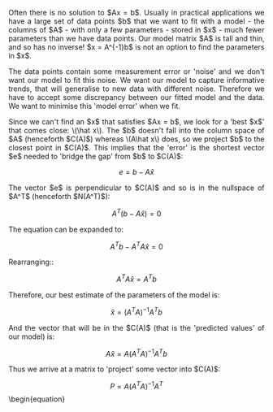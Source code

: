 <div style="text-align: justify">
<p>Often there is no solution to $Ax = b$. Usually in practical applications we
have a large set of data points $b$ that we want to fit with a model - the
columns of $A$ - with only a few parameters - stored in $x$ - much fewer
parameters than we have data points. Our model matrix $A$ is tall and thin, and
so has no inverse! $x = A^{-1}b$ is not an option to find the parameters in
$x$.</p>

<p>The data points contain some measurement error or 'noise' and we don't want
our model to fit this noise. We want our model to capture informative trends,
that will generalise to new data with different noise. Therefore we have to
accept some discrepancy between our fitted model and the data. We want to
minimise this 'model error' when we fit.</p>

<p>Since we can't find an $x$ that satisfies $Ax = b$, we look for a 'best $x$'
that comes close: \(\hat x\). The $b$ doesn't fall into the column space of $A$
(henceforth $C(A)$) whereas \(A\hat x\) does, so we project $b$ to the closest
point in $C(A)$. This implies that the 'error' is the shortest vector $e$
needed to 'bridge the gap' from $b$ to $C(A)$:</p>
</div>

$$
\begin{equation}
e = b - A\hat x
\end{equation}
$$

<div style="text-align: justify">
<p>The vector $e$ is perpendicular to $C(A)$ and so is in the nullspace of
$A^T$ (henceforth $N(A^T)$):</p>
</div>

$$
\begin{equation}
A^T(b - A\hat x) = 0
\end{equation}
$$

<div style="text-align: justify">
<p>The equation can be expanded to:</p>
</div>

$$
\begin{equation}
A^Tb - A^TA\hat x = 0
\end{equation}
$$


<div style="text-align: justify">
<p>Rearranging::</p>
</div>

$$
\begin{equation}
A^TA\hat x = A^Tb
\end{equation}
$$

<div style="text-align: justify">
<p>Therefore, our best estimate of the parameters of the model is:</p>
</div>

$$
\begin{equation}
\hat x = (A^TA)^{-1}A^Tb
\end{equation}
$$

<div style="text-align: justify">
<p>And the vector that will be in the $C(A)$ (that is the 'predicted values' of
our model) is:</p>
</div>

$$
\begin{equation}
A\hat x = A(A^TA)^{-1}A^Tb
\end{equation}
$$

<div style="text-align: justify">
<p>Thus we arrive at a matrix to 'project' some vector into $C(A)$:</p>
</div>

$$
\begin{equation}
P = A(A^TA)^{-1}A^T
\end{equation}
$$
\begin{equation}
